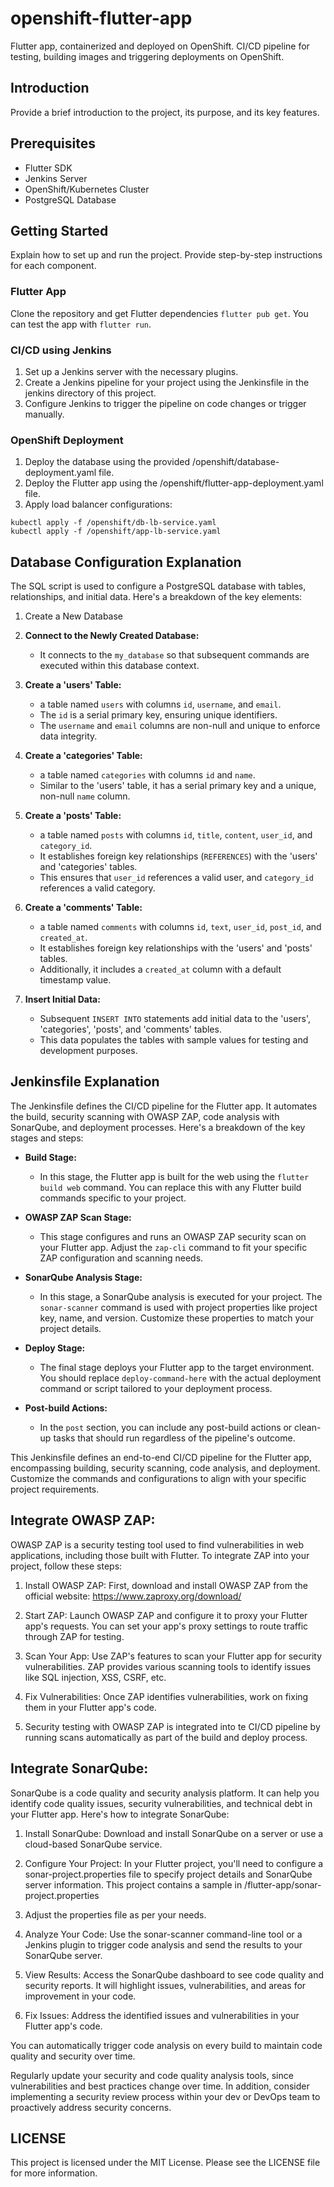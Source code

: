 # openshift-flutter-app
Flutter app, containerized and deployed on OpenShift. CI/CD pipeline for testing, building images and triggering deployments on OpenShift.

## Introduction

Provide a brief introduction to the project, its purpose, and its key features.

## Prerequisites

- Flutter SDK
- Jenkins Server
- OpenShift/Kubernetes Cluster
- PostgreSQL Database

## Getting Started

Explain how to set up and run the project. Provide step-by-step instructions for each component.

### Flutter App

Clone the repository and get Flutter dependencies `flutter pub get`. You can test the app with `flutter run`.

### CI/CD using Jenkins

1. Set up a Jenkins server with the necessary plugins.
2. Create a Jenkins pipeline for your project using the Jenkinsfile in the jenkins directory of this project.
3. Configure Jenkins to trigger the pipeline on code changes or trigger manually.

### OpenShift Deployment

1. Deploy the database using the provided /openshift/database-deployment.yaml file.
2. Deploy the Flutter app using the /openshift/flutter-app-deployment.yaml file.
3. Apply load balancer configurations:

```
kubectl apply -f /openshift/db-lb-service.yaml
kubectl apply -f /openshift/app-lb-service.yaml
```

## Database Configuration Explanation

The SQL script is used to configure a PostgreSQL database with tables, relationships, and initial data. Here's a breakdown of the key elements:

1. Create a New Database

2. **Connect to the Newly Created Database:**
   - It connects to the `my_database` so that subsequent commands are executed within this database context.

3. **Create a 'users' Table:**
   - a table named `users` with columns `id`, `username`, and `email`.
   - The `id` is a serial primary key, ensuring unique identifiers.
   - The `username` and `email` columns are non-null and unique to enforce data integrity.

4. **Create a 'categories' Table:**
   - a table named `categories` with columns `id` and `name`.
   - Similar to the 'users' table, it has a serial primary key and a unique, non-null `name` column.

5. **Create a 'posts' Table:**
   - a table named `posts` with columns `id`, `title`, `content`, `user_id`, and `category_id`.
   - It establishes foreign key relationships (`REFERENCES`) with the 'users' and 'categories' tables.
   - This ensures that `user_id` references a valid user, and `category_id` references a valid category.

6. **Create a 'comments' Table:**
   - a table named `comments` with columns `id`, `text`, `user_id`, `post_id`, and `created_at`.
   - It establishes foreign key relationships with the 'users' and 'posts' tables.
   - Additionally, it includes a `created_at` column with a default timestamp value.

7. **Insert Initial Data:**
   - Subsequent `INSERT INTO` statements add initial data to the 'users', 'categories', 'posts', and 'comments' tables.
   - This data populates the tables with sample values for testing and development purposes.

## Jenkinsfile Explanation

The Jenkinsfile defines the CI/CD pipeline for the Flutter app. It automates the build, security scanning with OWASP ZAP, code analysis with SonarQube, and deployment processes. Here's a breakdown of the key stages and steps:

- **Build Stage:**
  - In this stage, the Flutter app is built for the web using the `flutter build web` command. You can replace this with any Flutter build commands specific to your project.

- **OWASP ZAP Scan Stage:**
  - This stage configures and runs an OWASP ZAP security scan on your Flutter app. Adjust the `zap-cli` command to fit your specific ZAP configuration and scanning needs.

- **SonarQube Analysis Stage:**
  - In this stage, a SonarQube analysis is executed for your project. The `sonar-scanner` command is used with project properties like project key, name, and version. Customize these properties to match your project details.

- **Deploy Stage:**
  - The final stage deploys your Flutter app to the target environment. You should replace `deploy-command-here` with the actual deployment command or script tailored to your deployment process.

- **Post-build Actions:**
  - In the `post` section, you can include any post-build actions or clean-up tasks that should run regardless of the pipeline's outcome.

This Jenkinsfile defines an end-to-end CI/CD pipeline for the Flutter app, encompassing building, security scanning, code analysis, and deployment. Customize the commands and configurations to align with your specific project requirements.

## Integrate OWASP ZAP:

OWASP ZAP is a security testing tool used to find vulnerabilities in web applications, including those built with Flutter. To integrate ZAP into your project, follow these steps:

1. Install OWASP ZAP: First, download and install OWASP ZAP from the official website: https://www.zaproxy.org/download/

2. Start ZAP: Launch OWASP ZAP and configure it to proxy your Flutter app's requests. You can set your app's proxy settings to route traffic through ZAP for testing.

3. Scan Your App: Use ZAP's features to scan your Flutter app for security vulnerabilities. ZAP provides various scanning tools to identify issues like SQL injection, XSS, CSRF, etc.

4. Fix Vulnerabilities: Once ZAP identifies vulnerabilities, work on fixing them in your Flutter app's code.

5. Security testing with OWASP ZAP is integrated into te CI/CD pipeline by running scans automatically as part of the build and deploy process.

## Integrate SonarQube:

SonarQube is a code quality and security analysis platform. It can help you identify code quality issues, security vulnerabilities, and technical debt in your Flutter app. Here's how to integrate SonarQube:

1. Install SonarQube: Download and install SonarQube on a server or use a cloud-based SonarQube service.

2. Configure Your Project: In your Flutter project, you'll need to configure a sonar-project.properties file to specify project details and SonarQube server information. This project contains a sample in /flutter-app/sonar-project.properties

3. Adjust the properties file as per your needs.

4. Analyze Your Code: Use the sonar-scanner command-line tool or a Jenkins plugin to trigger code analysis and send the results to your SonarQube server.

5. View Results: Access the SonarQube dashboard to see code quality and security reports. It will highlight issues, vulnerabilities, and areas for improvement in your code.

6. Fix Issues: Address the identified issues and vulnerabilities in your Flutter app's code.

You can automatically trigger code analysis on every build to maintain code quality and security over time.

Regularly update your security and code quality analysis tools, since vulnerabilities and best practices change over time. In addition, consider implementing a security review process within your dev or DevOps team to proactively address security concerns.

## LICENSE

This project is licensed under the MIT License. Please see the LICENSE file for more information.
